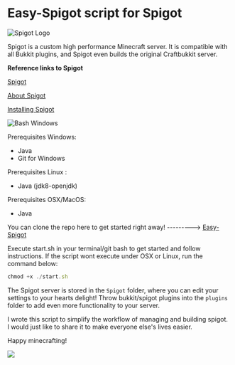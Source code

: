 # Easy-Spigot script for Spigot

![Spigot Logo](https://static.spigotmc.org/img/spigot.png)

Spigot is a custom high performance Minecraft server. It is compatible with all Bukkit plugins, and Spigot even builds the original Craftbukkit server.

**Reference links to Spigot**

[Spigot](https://www.spigotmc.org/)

[About Spigot](https://www.spigotmc.org/wiki/about-spigot/)

[Installing Spigot](https://www.spigotmc.org/wiki/spigot-installation/)

![Bash Windows](http://i.imgur.com/fGDLHTA.png)

Prerequisites Windows:

* Java
* Git for Windows

Prerequisites Linux :
* Java (jdk8-openjdk)

Prerequisites OSX/MacOS:
* Java

You can clone the repo here to get started right away! ---------> [Easy-Spigot](https://github.com/tayrayb/easy-spigot)

Execute start.sh in your terminal/git bash to get started and follow instructions.
If the script wont execute under OSX or Linux, run the command below:

```javascript
chmod +x ./start.sh
```
The Spigot server is stored in the `Spigot` folder, where you can edit your settings to your hearts delight! Throw bukkit/spigot plugins into the `plugins` folder to add even more functionality to your server.

I wrote this script to simplify the workflow of managing and building spigot. I would just like to share it to make everyone else's lives easier.

Happy minecrafting!

![](http://i.imgur.com/BgnJZRH.png)
